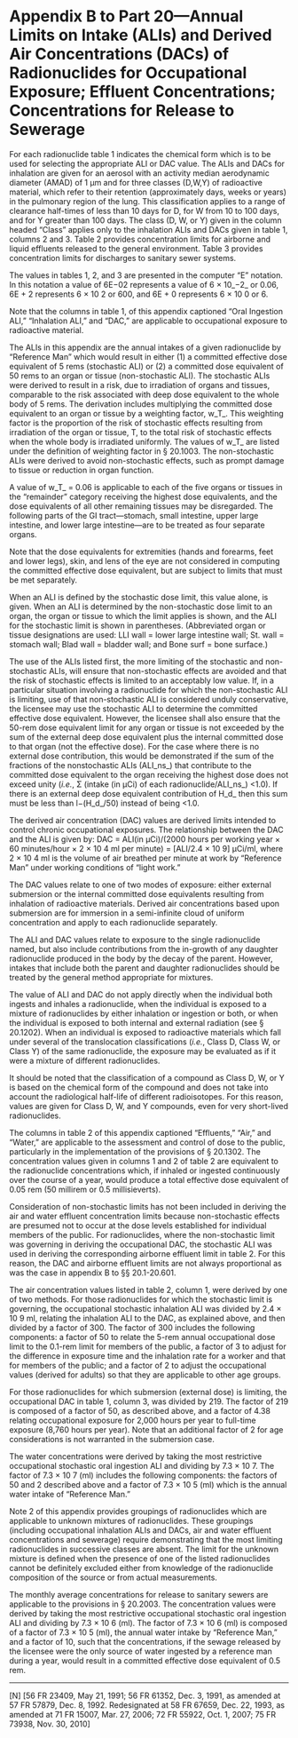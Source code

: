 # Appendix B to Part 20—Annual Limits on Intake (ALIs) and Derived Air Concentrations (DACs) of Radionuclides for Occupational Exposure; Effluent Concentrations; Concentrations for Release to Sewerage


For each radionuclide table 1 indicates the chemical form which is to be used for selecting the appropriate ALI or DAC value. The ALIs and DACs for inhalation are given for an aerosol with an activity median aerodynamic diameter (AMAD) of 1 µm and for three classes (D,W,Y) of radioactive material, which refer to their retention (approximately days, weeks or years) in the pulmonary region of the lung. This classification applies to a range of clearance half-times of less than 10 days for D, for W from 10 to 100 days, and for Y greater than 100 days. The class (D, W, or Y) given in the column headed “Class” applies only to the inhalation ALIs and DACs given in table 1, columns 2 and 3. Table 2 provides concentration limits for airborne and liquid effluents released to the general environment. Table 3 provides concentration limits for discharges to sanitary sewer systems.


The values in tables 1, 2, and 3 are presented in the computer “E” notation. In this notation a value of 6E−02 represents a value of 6 × 10_−2_ or 0.06, 6E + 2 represents 6 × 10
2 or 600, and 6E + 0 represents 6 × 10
0 or 6.


Note that the columns in table 1, of this appendix captioned “Oral Ingestion ALI,” “Inhalation ALI,” and “DAC,” are applicable to occupational exposure to radioactive material.


The ALIs in this appendix are the annual intakes of a given radionuclide by “Reference Man” which would result in either (1) a committed effective dose equivalent of 5 rems (stochastic ALI) or (2) a committed dose equivalent of 50 rems to an organ or tissue (non-stochastic ALI). The stochastic ALIs were derived to result in a risk, due to irradiation of organs and tissues, comparable to the risk associated with deep dose equivalent to the whole body of 5 rems. The derivation includes multiplying the committed dose equivalent to an organ or tissue by a weighting factor, w_T_. This weighting factor is the proportion of the risk of stochastic effects resulting from irradiation of the organ or tissue, T, to the total risk of stochastic effects when the whole body is irradiated uniformly. The values of w_T_ are listed under the definition of weighting factor in § 20.1003. The non-stochastic ALIs were derived to avoid non-stochastic effects, such as prompt damage to tissue or reduction in organ function.


A value of w_T_ = 0.06 is applicable to each of the five organs or tissues in the “remainder” category receiving the highest dose equivalents, and the dose equivalents of all other remaining tissues may be disregarded. The following parts of the GI tract—stomach, small intestine, upper large intestine, and lower large intestine—are to be treated as four separate organs.


Note that the dose equivalents for extremities (hands and forearms, feet and lower legs), skin, and lens of the eye are not considered in computing the committed effective dose equivalent, but are subject to limits that must be met separately.


When an ALI is defined by the stochastic dose limit, this value alone, is given. When an ALI is determined by the non-stochastic dose limit to an organ, the organ or tissue to which the limit applies is shown, and the ALI for the stochastic limit is shown in parentheses. (Abbreviated organ or tissue designations are used: LLI wall = lower large intestine wall; St. wall = stomach wall; Blad wall = bladder wall; and Bone surf = bone surface.)


The use of the ALIs listed first, the more limiting of the stochastic and non-stochastic ALIs, will ensure that non-stochastic effects are avoided and that the risk of stochastic effects is limited to an acceptably low value. If, in a particular situation involving a radionuclide for which the non-stochastic ALI is limiting, use of that non-stochastic ALI is considered unduly conservative, the licensee may use the stochastic ALI to determine the committed effective dose equivalent. However, the licensee shall also ensure that the 50-rem dose equivalent limit for any organ or tissue is not exceeded by the sum of the external deep dose equivalent plus the internal committed dose to that organ (not the effective dose). For the case where there is no external dose contribution, this would be demonstrated if the sum of the fractions of the nonstochastic ALIs (ALI_ns_) that contribute to the committed dose equivalent to the organ receiving the highest dose does not exceed unity (*i.e.*, Σ (intake (in µCi) of each radionuclide/ALI_ns_) <1.0). If there is an external deep dose equivalent contribution of H_d_ then this sum must be less than l−(H_d_/50) instead of being <1.0.


The derived air concentration (DAC) values are derived limits intended to control chronic occupational exposures. The relationship between the DAC and the ALI is given by: DAC = ALI(in µCi)/(2000 hours per working year × 60 minutes/hour × 2 × 10
4 ml per minute) = [ALI/2.4 × 10
9] µCi/ml, where 2 × 10
4 ml is the volume of air breathed per minute at work by “Reference Man” under working conditions of “light work.”


The DAC values relate to one of two modes of exposure: either external submersion or the internal committed dose equivalents resulting from inhalation of radioactive materials. Derived air concentrations based upon submersion are for immersion in a semi-infinite cloud of uniform concentration and apply to each radionuclide separately.


The ALI and DAC values relate to exposure to the single radionuclide named, but also include contributions from the in-growth of any daughter radionuclide produced in the body by the decay of the parent. However, intakes that include both the parent and daughter radionuclides should be treated by the general method appropriate for mixtures.


The value of ALI and DAC do not apply directly when the individual both ingests and inhales a radionuclide, when the individual is exposed to a mixture of radionuclides by either inhalation or ingestion or both, or when the individual is exposed to both internal and external radiation (see § 20.1202). When an individual is exposed to radioactive materials which fall under several of the translocation classifications (*i.e.*, Class D, Class W, or Class Y) of the same radionuclide, the exposure may be evaluated as if it were a mixture of different radionuclides.


It should be noted that the classification of a compound as Class D, W, or Y is based on the chemical form of the compound and does not take into account the radiological half-life of different radioisotopes. For this reason, values are given for Class D, W, and Y compounds, even for very short-lived radionuclides.


The columns in table 2 of this appendix captioned “Effluents,” “Air,” and “Water,” are applicable to the assessment and control of dose to the public, particularly in the implementation of the provisions of § 20.1302. The concentration values given in columns 1 and 2 of table 2 are equivalent to the radionuclide concentrations which, if inhaled or ingested continuously over the course of a year, would produce a total effective dose equivalent of 0.05 rem (50 millirem or 0.5 millisieverts).


Consideration of non-stochastic limits has not been included in deriving the air and water effluent concentration limits because non-stochastic effects are presumed not to occur at the dose levels established for individual members of the public. For radionuclides, where the non-stochastic limit was governing in deriving the occupational DAC, the stochastic ALI was used in deriving the corresponding airborne effluent limit in table 2. For this reason, the DAC and airborne effluent limits are not always proportional as was the case in appendix B to §§ 20.1-20.601.


The air concentration values listed in table 2, column 1, were derived by one of two methods. For those radionuclides for which the stochastic limit is governing, the occupational stochastic inhalation ALI was divided by 2.4 × 10 
9 ml, relating the inhalation ALI to the DAC, as explained above, and then divided by a factor of 300. The factor of 300 includes the following components: a factor of 50 to relate the 5-rem annual occupational dose limit to the 0.1-rem limit for members of the public, a factor of 3 to adjust for the difference in exposure time and the inhalation rate for a worker and that for members of the public; and a factor of 2 to adjust the occupational values (derived for adults) so that they are applicable to other age groups.


For those radionuclides for which submersion (external dose) is limiting, the occupational DAC in table 1, column 3, was divided by 219. The factor of 219 is composed of a factor of 50, as described above, and a factor of 4.38 relating occupational exposure for 2,000 hours per year to full-time exposure (8,760 hours per year). Note that an additional factor of 2 for age considerations is not warranted in the submersion case.


The water concentrations were derived by taking the most restrictive occupational stochastic oral ingestion ALI and dividing by 7.3 × 10
7. The factor of 7.3 × 10
7 (ml) includes the following components: the factors of 50 and 2 described above and a factor of 7.3 × 10
5 (ml) which is the annual water intake of “Reference Man.”


Note 2 of this appendix provides groupings of radionuclides which are applicable to unknown mixtures of radionuclides. These groupings (including occupational inhalation ALIs and DACs, air and water effluent concentrations and sewerage) require demonstrating that the most limiting radionuclides in successive classes are absent. The limit for the unknown mixture is defined when the presence of one of the listed radionuclides cannot be definitely excluded either from knowledge of the radionuclide composition of the source or from actual measurements.


The monthly average concentrations for release to sanitary sewers are applicable to the provisions in § 20.2003. The concentration values were derived by taking the most restrictive occupational stochastic oral ingestion ALI and dividing by 7.3 × 10
6 (ml). The factor of 7.3 × 10
6 (ml) is composed of a factor of 7.3 × 10
5 (ml), the annual water intake by “Reference Man,” and a factor of 10, such that the concentrations, if the sewage released by the licensee were the only source of water ingested by a reference man during a year, would result in a committed effective dose equivalent of 0.5 rem.



---

[N] [56 FR 23409, May 21, 1991; 56 FR 61352, Dec. 3, 1991, as amended at 57 FR 57879, Dec. 8, 1992. Redesignated at 58 FR 67659, Dec. 22, 1993, as amended at 71 FR 15007, Mar. 27, 2006; 72 FR 55922, Oct. 1, 2007; 75 FR 73938, Nov. 30, 2010]





